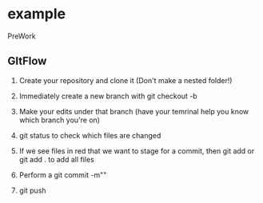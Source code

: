 # example
PreWork

## GItFlow

1. Create your repository and clone it (Don't make a nested folder!)

2. Immediately create a new branch with git checkout -b <branch name>

3. Make your edits under that branch (have your temrinal help you know which branch you're on)

4. git status to check which files are changed

5. If we see files in red that we want to stage for a commit, then git add <filename> or git add . to add all files

6. Perform a git commit -m"<indicate what you changed about the code>"

7. git push